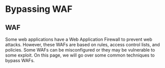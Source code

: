 # Bypassing WAF

## WAF

Some web applications have a Web Application Firewall to prevent web attacks. However, these WAFs are based on rules, access control lists, and policies. Some WAFs can be misconfigured or they may be vulnerable to some exploit. On this page, we will go over some common techniques to bypass WAFs.

